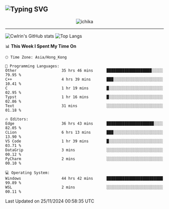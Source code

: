 ![Typing SVG](https://readme-typing-svg.demolab.com?font=Jost&size=24&pause=1000&color=7799EE&vCenter=true&multiline=true&random=false&width=435&height=100&lines=Hi+there;I'm+Sakurakouji+Nanaha;You+can+also+tell+me+Cwlrin%E2%98%86)
---
<p align="center">
  <img src="https://image.cwlrin.wiki/images/2024/11/09/1000015899.md.png" alt="ichika" border="0" />
</p>

---
![Cwlrin's GitHub stats](https://github-readme-stats.vercel.app/api?username=cwlrin&show_icons=true&theme=buefy)
![Top Langs](https://github-readme-stats.vercel.app/api/top-langs/?username=cwlrin&layout=compact&hide=html,css)

<!--START_SECTION:waka-->
📊 **This Week I Spent My Time On** 

```text
🕑︎ Time Zone: Asia/Hong_Kong

💬 Programming Languages: 
Other                    35 hrs 46 mins      ████████████████████░░░░░   79.95 % 
C++                      4 hrs 39 mins       ███░░░░░░░░░░░░░░░░░░░░░░   10.41 % 
C                        1 hr 19 mins        █░░░░░░░░░░░░░░░░░░░░░░░░   02.95 % 
Typst                    1 hr 16 mins        █░░░░░░░░░░░░░░░░░░░░░░░░   02.86 % 
Text                     31 mins             ░░░░░░░░░░░░░░░░░░░░░░░░░   01.18 % 

🔥 Editors: 
Edge                     36 hrs 43 mins      █████████████████████░░░░   82.05 % 
CLion                    6 hrs 13 mins       ███░░░░░░░░░░░░░░░░░░░░░░   13.90 % 
VS Code                  1 hr 39 mins        █░░░░░░░░░░░░░░░░░░░░░░░░   03.71 % 
DataGrip                 3 mins              ░░░░░░░░░░░░░░░░░░░░░░░░░   00.12 % 
PyCharm                  2 mins              ░░░░░░░░░░░░░░░░░░░░░░░░░   00.10 % 

💻 Operating System: 
Windows                  44 hrs 42 mins      █████████████████████████   99.89 % 
WSL                      2 mins              ░░░░░░░░░░░░░░░░░░░░░░░░░   00.11 % 
```


 Last Updated on 25/11/2024 00:58:35 UTC
<!--END_SECTION:waka-->
